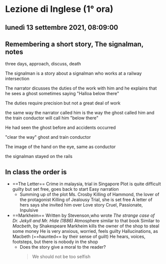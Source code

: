 # Lezione di Inglese (1° ora)

## lunedì 13 settembre 2021, 08:09:00

## Remembering a short story, The signalman, notes


three days,
approach, discuss, death

The signalman is a story about a signalman who works at a railway intersection

The narrator dicusses the duties of the work with him and he explains that he sees a ghost sometimes saying "Halloa below there"

The duties require precision but not a great  deal of work

the same way the narrator called him is the way the ghost called him and the train conductor will call him "below there"

He had seen the ghost before and accidents occurred

"clear the way" ghost and train conductor

The image of the hand on the eye, same as conductor

the signalman stayed on the rails

## In class the order is
* ==The Letter==
Crime in malaysia, trial in Singapore
Plot is quite difficult
guilty but set free, goes back to start
Easy narration
	*	Summing up of the plot
	   Ms. Crosby
	   Killing of Hammond, the lover of the protagonist
	   Killing of Jealousy
	   Trial, she is set free
	   A letter of hers says she invited him over
	   Love story
	   Cruel, Passionate, Inpulsive
 * ==Markheim==
   Written by Stevenson,who wrote _The strange case of Dr. Jekyll and Mr. Hide (1886)_
   Atmosphere similar to that book
    Similar to _Macbeth_, by Shakespeare
    Markheim kills the owner of the shop to steal some money
    He is very anxious, worried, feels guilty
    Hallucinations, as Macbeth (==haunted== by their sense of guilt)
    He hears, voices, footsteps, but there is nobody in the shop
    *	Does the story give a moral to the reader?
	    > We should not be too selfish


<!--stackedit_data:
eyJoaXN0b3J5IjpbLTg1NDgwNDA5MCwxMjA5MjY1OTQwLDEwND
k0MjAzOTAsLTk1NzQ0NzYyNF19
-->